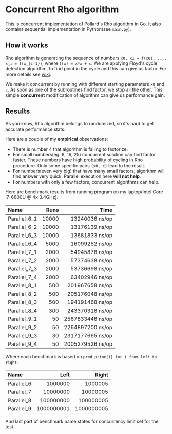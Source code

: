 # Concurrent Rho algorithm

This is concurrent implementation of Pollard's Rho algorithm in Go. It also contains
sequential implementation in Python(see `main.py`).

## How it works

Rho algorithm is generating the sequence of numbers `x0, x1 = f(x0), ..., x_i = f(x_{i-1})`,
where `f(x) = x*x + c`.
We are applying Floyd's cycle detection algorithm, to find point in the cycle and this can give 
us factor. For more details see [wiki](https://en.wikipedia.org/wiki/Pollard%27s_rho_algorithm).

We make it concurrent by running with different starting parameters `x0` and `c`. As soon as one of the
subroutines find factor, we stop all the other. This simple **concurrent** modification of algorithm can
give us performance gain.

## Results

As you know, Rho algorithm belongs to randomized, so it's hard to get accurate performance stats.

Here are a couple of my **empirical** observations:

* There is number 4 that algorithm is failing to factorize.
* For small numbers(eg. 8, 16, 25) concurrent solution can find factor faster.
  These numbers have high probability of cycling in Rho procedure. Only some specific pairs `(x0, c)`
  lead to the result.
* For numbers(even very big) that have many small factors, algorithm will find answer very quick.
  Parallel execution here **will not help**.
* For numbers with only a few factors, concurrent algorithms can help.


Here are benchmark results from running program on my laptop(Intel Core i7-6600U @ 4x 3.4GHz).

| Name              |       Runs |                Time |
|:------------------|-----------:|--------------------:|
| Parallel\_6\_1     |      10000 |      13240036 ns/op |
| Parallel\_6\_2     |      10000 |      13176139 ns/op |
| Parallel\_6\_3     |      10000 |      13681833 ns/op |
| Parallel\_6\_4     |       5000 |      16099252 ns/op |
| Parallel\_7\_1     |       2000 |      54945878 ns/op |
| Parallel\_7\_2     |       2000 |      57374638 ns/op |
| Parallel\_7\_3     |       2000 |      53736698 ns/op |
| Parallel\_7\_4     |       2000 |      63402946 ns/op |
| Parallel\_8\_1     |        500 |     201967658 ns/op |
| Parallel\_8\_2     |        500 |     205176048 ns/op |
| Parallel\_8\_3     |        500 |     194191468 ns/op |
| Parallel\_8\_4     |        300 |     243370318 ns/op |
| Parallel\_9\_1     |         50 |    2567833446 ns/op |
| Parallel\_9\_2     |         50 |    2264897200 ns/op |
| Parallel\_9\_3     |         30 |    2317177665 ns/op |
| Parallel\_9\_4     |         50 |    2005279526 ns/op |

Where each benchmark is based on `prod prime[i] for i from left to right`.

| Name           |       Left |      Right |
|:---------------|-----------:|-----------:|
| Parallel\_6     |    1000000 |    1000005 |
| Parallel\_7     |   10000000 |   10000005 |
| Parallel\_8     |  100000000 |  100000005 |
| Parallel\_9     | 1000000001 | 1000000005 |

And last part of benchmark name states for concurrency limit set for the test.
